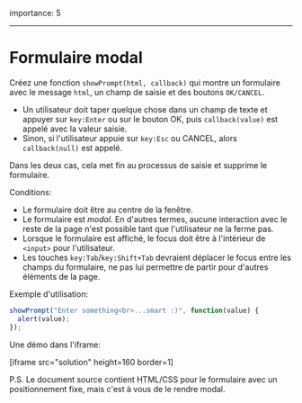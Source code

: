 importance: 5

---

# Formulaire modal

Créez une fonction `showPrompt(html, callback)` qui montre un formulaire avec le message `html`, un champ de saisie et des boutons `OK/CANCEL`.

- Un utilisateur doit taper quelque chose dans un champ de texte et appuyer sur `key:Enter` ou sur le bouton OK, puis `callback(value)` est appelé avec la valeur saisie.
- Sinon, si l'utilisateur appuie sur `key:Esc` ou CANCEL, alors `callback(null)` est appelé.

Dans les deux cas, cela met fin au processus de saisie et supprime le formulaire.

Conditions:

- Le formulaire doit être au centre de la fenêtre.
- Le formulaire est *modal*.
En d'autres termes, aucune interaction avec le reste de la page n'est possible tant que l'utilisateur ne la ferme pas.
- Lorsque le formulaire est affiché, le focus doit être à l'intérieur de `<input>` pour l'utilisateur.
- Les touches `key:Tab`/`key:Shift+Tab` devraient déplacer le focus entre les champs du formulaire, ne pas lui permettre de partir pour d'autres éléments de la page.

Exemple d'utilisation:

```js
showPrompt("Enter something<br>...smart :)", function(value) {
  alert(value);
});
```

Une démo dans l'iframe:

[iframe src="solution" height=160 border=1]

P.S.
Le document source contient HTML/CSS pour le formulaire avec un positionnement fixe, mais c'est à vous de le rendre modal.
